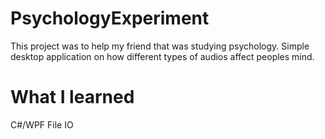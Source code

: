 # PsychologyExperiment
This project was to help my friend that was studying psychology. Simple desktop application on how different types of audios affect peoples mind. 

# What I learned
C#/WPF
File IO
